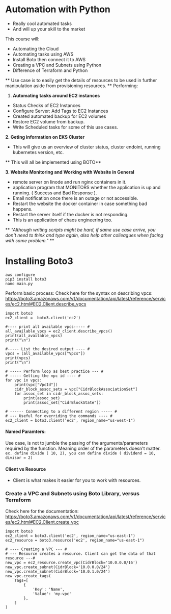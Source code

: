# Automation with Python
- Really cool automated tasks
- And will up your skill to the market

This course will:
- Automating the Cloud
- Automating tasks using AWS
- Install Boto then connect it to AWS
- Creating a VPC and Subnets using Python
- Difference of Terraform and Python

** Use case is to easily get the details of resources to be used in further manipulation aside from provisioning resources. **
Performing:
1. **Automating tasks around EC2 instances**
- Status Checks of EC2 Instances
- Configure Server: Add Tags to EC2 Instances
- Created automated backup for EC2 volumes
- Restore EC2 volume from backup.
- Write Scheduled tasks for some of this use cases.

**2. Geting information on EKS Cluster**
- This will give us an overview of cluster status, cluster endoint, running kubernetes version, etc.

** This will all be implemented using BOTO**


**3. Website Monitoring and Working with Website in General**
- remote server on linode and run nginx containers in it.
- application program that MONITORS whether the application is up and running. ( Success and Bad Response ).
- Email notification once there is an outage or not accessible. 
- Restart the website the docker container in case something bad happens.
- Restart the server itself if the docker is not responding.
- This is an application of chaos engineering too.


** *"Although writing scripts might be hard, if same use case arrive, you don't need to think and type again, also help other colleagues when facing with same problem."* **

# Installing Boto3
```
aws configure
pip3 install boto3
nano main.py
```
Perform basic process:
Check here for the syntax on describing vpcs:
https://boto3.amazonaws.com/v1/documentation/api/latest/reference/services/ec2.html#EC2.Client.describe_vpcs

```
import boto3
ec2_client =  boto3.client('ec2')

#---- print all available vpcs----- #
all_available_vpcs = ec2_client.describe_vpcs()
print(all_available_vpcs)
print("\n")

#----- List the desired output ---- #
vpcs = (all_available_vpcs["Vpcs"])
print(vpcs)
print("\n")

# ----- Perform loop as best practice --- #
# ----- Getting the vpc id ---- #
for vpc in vpcs:
	print(vpc["VpcId"])
	cidr_block_assoc_sets = vpc["CidrBlockAssociationSet"]
	for assoc_set in cidr_block_assoc_sets:
		print(assoc_set)
		print(assoc_set["CidrBlockState"])
```
```
# ------ Connecting to a different region ----- #
# --- Useful for overriding the commands ---- #
ec2_client = boto3.client('ec2', region_name="us-west-1")
```
#### Named Paramters: 
Use case, is not to jumble the passing of the arguments/parameters required by the function. Meaning order of the parameters doesn't matter.
```ex. define divide ( 10, 2), you can define divide ( dividend = 10, divisor = 2)```

#### Client vs Resource
* Client is what makes it easier for you to work with resources.

### Create a VPC and Subnets using Boto Library, versus Terraform 

Check here for the documentation: https://boto3.amazonaws.com/v1/documentation/api/latest/reference/services/ec2.html#EC2.Client.create_vpc

```
import boto3 
ec2_client = boto3.client('ec2', region_name="us-east-1")
ec2_resource = boto3.resource('ec2', region_name="us-east-1")

# ---- Creating a VPC --- #
# --- Resource creates a resource. Client can get the data of that resource ---#
new_vpc = ec2_resource.create_vpc(CidrBlock='10.0.0.0/16')
new_vpc.create_subnet(CidrBlock='10.0.0.0/24')
new_vpc.create_subnet(CidrBlock='10.0.1.0/24')
new_vpc.create_tags(
    Tags=[
        {
            'Key': 'Name',
            'Value': 'my-vpc'
        },
    ]
)    
```
